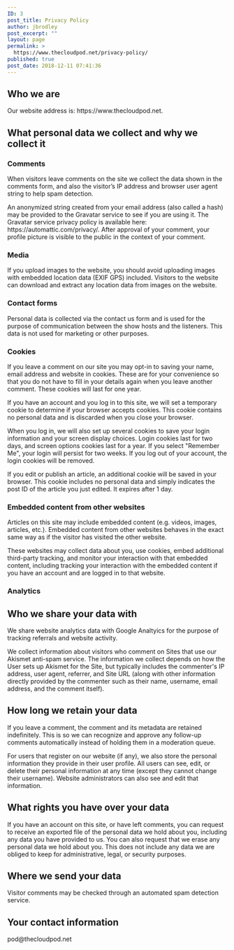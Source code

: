 ```yaml
---
ID: 3
post_title: Privacy Policy
author: jbrodley
post_excerpt: ""
layout: page
permalink: >
  https://www.thecloudpod.net/privacy-policy/
published: true
post_date: 2018-12-11 07:41:36
---
```

<h2>Who we are</h2>
<p>Our website address is: https://www.thecloudpod.net.</p>
<h2>What personal data we collect and why we collect it</h2>
<h3>Comments</h3>
<p>When visitors leave comments on the site we collect the data shown in the comments form, and also the visitor’s IP address and browser user agent string to help spam detection.</p>
<p>An anonymized string created from your email address (also called a hash) may be provided to the Gravatar service to see if you are using it. The Gravatar service privacy policy is available here: https://automattic.com/privacy/. After approval of your comment, your profile picture is visible to the public in the context of your comment.</p>
<h3>Media</h3>
<p>If you upload images to the website, you should avoid uploading images with embedded location data (EXIF GPS) included. Visitors to the website can download and extract any location data from images on the website.</p>
<h3>Contact forms</h3>
<p>Personal data is collected via the contact us form and is used for the purpose of communication between the show hosts and the listeners. This data is not used for marketing or other purposes. </p>
<h3>Cookies</h3>
<p>If you leave a comment on our site you may opt-in to saving your name, email address and website in cookies. These are for your convenience so that you do not have to fill in your details again when you leave another comment. These cookies will last for one year.</p>
<p>If you have an account and you log in to this site, we will set a temporary cookie to determine if your browser accepts cookies. This cookie contains no personal data and is discarded when you close your browser.</p>
<p>When you log in, we will also set up several cookies to save your login information and your screen display choices. Login cookies last for two days, and screen options cookies last for a year. If you select "Remember Me", your login will persist for two weeks. If you log out of your account, the login cookies will be removed.</p>
<p>If you edit or publish an article, an additional cookie will be saved in your browser. This cookie includes no personal data and simply indicates the post ID of the article you just edited. It expires after 1 day.</p>
<h3>Embedded content from other websites</h3>
<p>Articles on this site may include embedded content (e.g. videos, images, articles, etc.). Embedded content from other websites behaves in the exact same way as if the visitor has visited the other website.</p>
<p>These websites may collect data about you, use cookies, embed additional third-party tracking, and monitor your interaction with that embedded content, including tracking your interaction with the embedded content if you have an account and are logged in to that website.</p>
<h3>Analytics</h3>
<h2>Who we share your data with</h2>
<p>We share website analytics data with Google Analtyics for the purpose of tracking referrals and website activity.</p>
<p>We collect information about visitors who comment on Sites that use our Akismet anti-spam service. The information we collect depends on how the User sets up Akismet for the Site, but typically includes the commenter's IP address, user agent, referrer, and Site URL (along with other information directly provided by the commenter such as their name, username, email address, and the comment itself).</p>
<h2>How long we retain your data</h2>
<p>If you leave a comment, the comment and its metadata are retained indefinitely. This is so we can recognize and approve any follow-up comments automatically instead of holding them in a moderation queue.</p>
<p>For users that register on our website (if any), we also store the personal information they provide in their user profile. All users can see, edit, or delete their personal information at any time (except they cannot change their username). Website administrators can also see and edit that information.</p>
<h2>What rights you have over your data</h2>
<p>If you have an account on this site, or have left comments, you can request to receive an exported file of the personal data we hold about you, including any data you have provided to us. You can also request that we erase any personal data we hold about you. This does not include any data we are obliged to keep for administrative, legal, or security purposes.</p>
<h2>Where we send your data</h2>
<p>Visitor comments may be checked through an automated spam detection service.</p>
<h2>Your contact information</h2>
<p>pod@thecloudpod.net</p>
<h3> </h3>